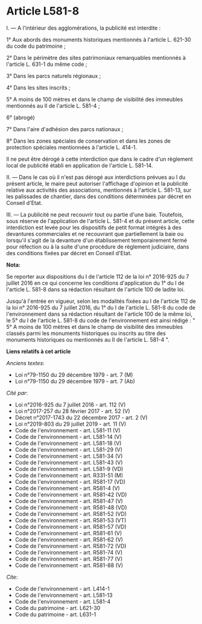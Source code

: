 # Article L581-8

I. ― A l'intérieur des agglomérations, la publicité est interdite : 

1° Aux abords des monuments historiques mentionnés à l'article L. 621-30 du code du patrimoine ; 

2° Dans le périmètre des sites patrimoniaux remarquables mentionnés à l'article L. 631-1 du même code ; 

3° Dans les parcs naturels régionaux ; 

4° Dans les sites inscrits ; 

5° A moins de 100 mètres et dans le champ de visibilité des immeubles mentionnés au II de l'article L. 581-4 ; 

6° (abrogé) 

7° Dans l'aire d'adhésion des parcs nationaux ; 

8° Dans les zones spéciales de conservation et dans les zones de protection spéciales mentionnées à l'article L. 414-1. 

Il ne peut être dérogé à cette interdiction que dans le cadre d'un règlement local de publicité établi en application de
l'article L. 581-14. 

II. ― Dans le cas où il n'est pas dérogé aux interdictions prévues au I du présent article, le maire peut autoriser
l'affichage d'opinion et la publicité relative aux activités des associations, mentionnés à l'article L. 581-13, sur les
palissades de chantier, dans des conditions déterminées par décret en Conseil d'Etat. 

III. ― La publicité ne peut recouvrir tout ou partie d'une baie. Toutefois, sous réserve de l'application de l'article L.
581-4 et du présent article, cette interdiction est levée pour les dispositifs de petit format intégrés à des devantures
commerciales et ne recouvrant que partiellement la baie ou lorsqu'il s'agit de la devanture d'un établissement temporairement
fermé pour réfection ou à la suite d'une procédure de règlement judiciaire, dans des conditions fixées par décret en Conseil
d'Etat.

**Nota:**

Se reporter aux dispositions du I de l'article 112 de la loi n° 2016-925 du 7 juillet 2016 en ce qui concerne les conditions
d'application du 1° du I de l'article L. 581-8 dans sa rédaction résultant de l'article 100 de ladite loi.

Jusqu'à l'entrée en vigueur, selon les modalités fixées au I de l'article 112 de la loi n° 2016-925 du 7 juillet 2016, du 1°
du I de l'article L. 581-8 du code de l'environnement dans sa rédaction résultant de l'article 100 de la même loi, le 5° du I
de l'article L. 581-8 du code de l'environnement est ainsi rédigé : " 5° A moins de 100 mètres et dans le champ de visibilité
des immeubles classés parmi les monuments historiques ou inscrits au titre des monuments historiques ou mentionnés au II de
l'article L. 581-4 ".

**Liens relatifs à cet article**

_Anciens textes_:

  - Loi n°79-1150 du 29 décembre 1979 - art. 7 (M)
  - Loi n°79-1150 du 29 décembre 1979 - art. 7 (Ab)

_Cité par_:

  - Loi n°2016-925 du 7 juillet 2016 - art. 112 (V)
  - Loi n°2017-257 du 28 février 2017 - art. 52 (V)
  - Décret n°2017-1743 du 22 décembre 2017 - art. 2 (V)
  - Loi n°2019-803 du 29 juillet 2019 - art. 11 (V)
  - Code de l'environnement - art. L581-11 (V)
  - Code de l'environnement - art. L581-14 (V)
  - Code de l'environnement - art. L581-18 (V)
  - Code de l'environnement - art. L581-29 (V)
  - Code de l'environnement - art. L581-34 (V)
  - Code de l'environnement - art. L581-43 (V)
  - Code de l'environnement - art. L581-9 (VD)
  - Code de l'environnement - art. R331-51 (M)
  - Code de l'environnement - art. R581-17 (VD)
  - Code de l'environnement - art. R581-4 (V)
  - Code de l'environnement - art. R581-42 (VD)
  - Code de l'environnement - art. R581-47 (V)
  - Code de l'environnement - art. R581-48 (VD)
  - Code de l'environnement - art. R581-52 (VD)
  - Code de l'environnement - art. R581-53 (VT)
  - Code de l'environnement - art. R581-57 (VD)
  - Code de l'environnement - art. R581-61 (V)
  - Code de l'environnement - art. R581-62 (V)
  - Code de l'environnement - art. R581-72 (VD)
  - Code de l'environnement - art. R581-74 (V)
  - Code de l'environnement - art. R581-77 (V)
  - Code de l'environnement - art. R581-88 (V)

_Cite_:

  - Code de l'environnement - art. L414-1
  - Code de l'environnement - art. L581-13
  - Code de l'environnement - art. L581-4
  - Code du patrimoine - art. L621-30
  - Code du patrimoine - art. L631-1
